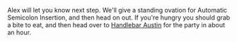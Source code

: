 Alex will let you know next step. We'll give a standing ovation for Automatic Semicolon Insertion,
and then head on out. If you're hungry you should grab a bite to eat, and then head over to
[Handlebar Austin](http://goo.gl/maps/6tAC2) for the party in about an hour.
